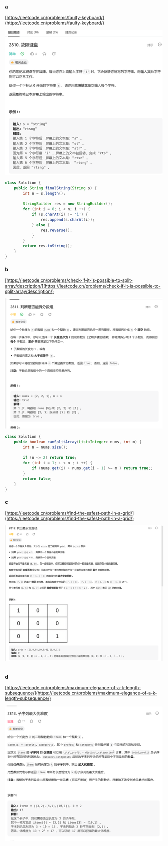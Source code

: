 ### a

[https://leetcode.cn/problems/faulty-keyboard/](https://leetcode.cn/problems/faulty-keyboard/)

<img src="../images/357/357_a.png">

```java
class Solution {
    public String finalString(String s) {
        int n = s.length();

        StringBuilder res = new StringBuilder();
        for (int i = 0; i < n; i ++) {
            if (s.charAt(i) != 'i') {
                res.append(s.charAt(i));
            } else {
                res.reverse();
            }
        }
        return res.toString();
    }
}
```

### b

[https://leetcode.cn/problems/check-if-it-is-possible-to-split-array/description/](https://leetcode.cn/problems/check-if-it-is-possible-to-split-array/description/)

<img src="../images/357/357_b.png">


```java
class Solution {
    public boolean canSplitArray(List<Integer> nums, int m) {
        int n = nums.size();
        
        if (n <= 2) return true;
        for (int i = 1; i < n ; i ++) {
            if (nums.get(i) + nums.get(i - 1) >= m ) return true;;
        }
        return false;
    }
}
```

### c

[https://leetcode.cn/problems/find-the-safest-path-in-a-grid/](https://leetcode.cn/problems/find-the-safest-path-in-a-grid/)

<img src="../images/357/357_c.png">

```java

```

### d

[https://leetcode.cn/problems/maximum-elegance-of-a-k-length-subsequence/](https://leetcode.cn/problems/maximum-elegance-of-a-k-length-subsequence/)

<img src="../images/357/357_d.png">

```java

```